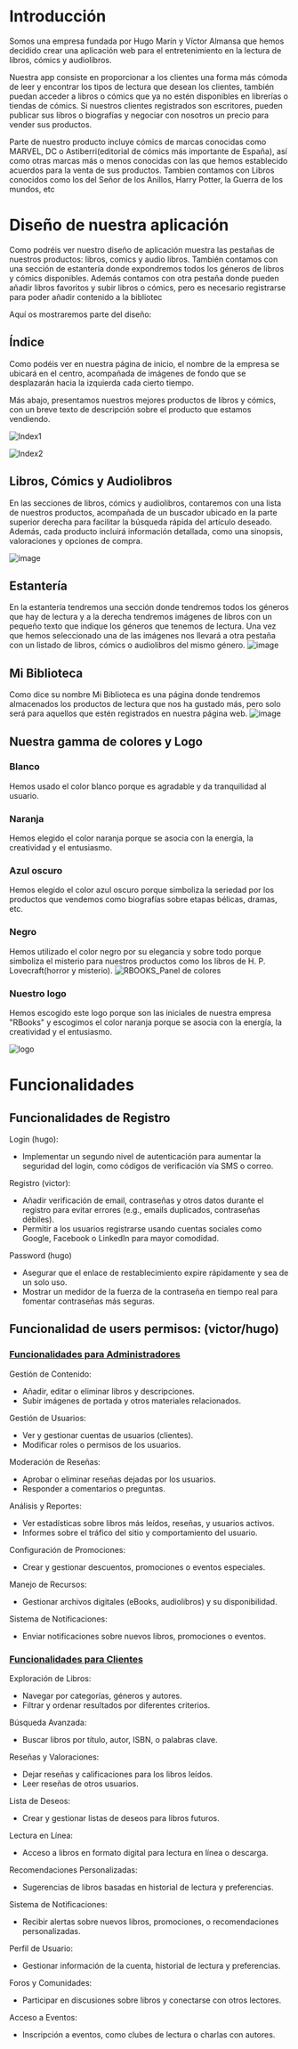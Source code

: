 # Introducción
Somos una empresa fundada por Hugo Marín y Víctor Almansa que hemos decidido crear una aplicación web para el entretenimiento en la lectura de libros, cómics y audiolibros.

Nuestra app consiste en proporcionar a los clientes una forma más cómoda de leer y encontrar los tipos de lectura que desean los clientes, también puedan acceder a libros o cómics que ya no estén disponibles en librerías o tiendas de cómics. Si nuestros clientes registrados son escritores, pueden publicar sus libros o biografías y negociar con nosotros un precio para vender sus productos. 

Parte de nuestro producto incluye cómics de marcas conocidas como MARVEL, DC o Astiberri(editorial de cómics más importante de España), así como otras marcas más o menos conocidas con las que hemos establecido acuerdos para la venta de sus productos. Tambien contamos con Libros conocidos como los del Señor de los Anillos, Harry Potter, la Guerra de los mundos, etc


# Diseño de nuestra aplicación
Como podréis ver nuestro diseño de aplicación muestra las pestañas de nuestros productos: libros, comics y audio libros. También contamos con una sección de estantería donde expondremos todos los géneros de libros y cómics disponibles. Además contamos con otra pestaña donde pueden añadir libros favoritos y subir libros o cómics, pero es necesario registrarse para poder añadir contenido a la bibliotec

Aquí os mostraremos parte del diseño:

## Índice
Como podéis ver en nuestra página de inicio, el nombre de la empresa se ubicará en el centro, acompañada de imágenes de fondo que se desplazarán hacia la izquierda cada cierto tiempo. 

Más abajo, presentamos nuestros mejores productos de libros y cómics, con un breve texto de descripción sobre el producto que estamos vendiendo.

![Index1](https://github.com/user-attachments/assets/1861e737-962c-4a44-bb10-d3d0f47c675a)

![Index2](https://github.com/user-attachments/assets/86ed3bb3-a397-4ea3-9071-5146eb465084)




## Libros, Cómics y Audiolibros
En las secciones de libros, cómics y audiolibros, contaremos con una lista de nuestros productos, acompañada de un buscador ubicado en la parte superior derecha para facilitar la búsqueda rápida del artículo deseado. Además, cada producto incluirá información detallada, como una sinopsis, valoraciones y opciones de compra.

![image](https://github.com/user-attachments/assets/5843927e-bd5c-4371-bea1-a17e168c8c1a)

## Estantería
En la estantería tendremos una sección donde tendremos todos los géneros que hay de lectura y a la derecha tendremos imágenes de libros con un pequeño texto que indique los géneros que tenemos de lectura. Una vez que hemos seleccionado una de las imágenes nos llevará a otra pestaña con un listado de libros, cómics o audiolibros del mismo género.
![image](https://github.com/user-attachments/assets/98c872c3-0395-461c-a091-3221a877ee6e)

## Mi Biblioteca
Como dice su nombre Mi Biblioteca es una página donde tendremos almacenados los productos de lectura que nos ha gustado más, pero solo será para aquellos que estén registrados en nuestra página web.
![image](https://github.com/user-attachments/assets/dfec9607-3572-4459-9888-25231dcfbb84)


## Nuestra gamma de colores y Logo
### Blanco
Hemos usado el color blanco porque es agradable y da tranquilidad al usuario. 

### Naranja
Hemos elegido el color naranja porque se asocia con la energía, la creatividad y el entusiasmo.

### Azul oscuro
Hemos elegido el color azul oscuro porque simboliza la seriedad por los productos que vendemos como biografías sobre etapas bélicas, dramas, etc.

### Negro
Hemos utilizado el color negro por su elegancia y sobre todo porque simboliza el misterio para nuestros productos como los libros de H. P. Lovecraft(horror y misterio).
![RBOOKS_Panel de colores](https://github.com/user-attachments/assets/31e1feab-92b2-4ff0-867c-8120417f4c86)


### Nuestro logo
Hemos escogido este logo porque son las iniciales de nuestra empresa "RBooks" y escogimos el color naranja porque se asocia con la energía, la creatividad y el entusiasmo.

![logo](https://github.com/user-attachments/assets/f5eef2c6-5696-4f00-be2d-d52c9c57c741)



# Funcionalidades 

## Funcionalidades de Registro 
Login (hugo):
- Implementar un segundo nivel de autenticación para aumentar la seguridad del login, como códigos de verificación vía SMS o correo.

Registro (victor):
- Añadir verificación de email, contraseñas y otros datos durante el registro para evitar errores (e.g., emails duplicados, contraseñas débiles).
- Permitir a los usuarios registrarse usando cuentas sociales como Google, Facebook o LinkedIn para mayor comodidad.

Password (hugo)
- Asegurar que el enlace de restablecimiento expire rápidamente y sea de un solo uso.
- Mostrar un medidor de la fuerza de la contraseña en tiempo real para fomentar contraseñas más seguras.


## Funcionalidad de users permisos: (victor/hugo)

### **<ins>Funcionalidades para Administradores</ins>**

Gestión de Contenido:
- Añadir, editar o eliminar libros y descripciones.
- Subir imágenes de portada y otros materiales relacionados.

Gestión de Usuarios:
- Ver y gestionar cuentas de usuarios (clientes).
- Modificar roles o permisos de los usuarios.

Moderación de Reseñas:
- Aprobar o eliminar reseñas dejadas por los usuarios.
- Responder a comentarios o preguntas.

Análisis y Reportes:
- Ver estadísticas sobre libros más leídos, reseñas, y usuarios activos.
- Informes sobre el tráfico del sitio y comportamiento del usuario.

Configuración de Promociones:
- Crear y gestionar descuentos, promociones o eventos especiales.

Manejo de Recursos:
- Gestionar archivos digitales (eBooks, audiolibros) y su disponibilidad.

Sistema de Notificaciones:
- Enviar notificaciones sobre nuevos libros, promociones o eventos.


### **<ins>Funcionalidades para Clientes</ins>**

Exploración de Libros:
- Navegar por categorías, géneros y autores.
- Filtrar y ordenar resultados por diferentes criterios.

Búsqueda Avanzada:
- Buscar libros por título, autor, ISBN, o palabras clave.

Reseñas y Valoraciones:
- Dejar reseñas y calificaciones para los libros leídos.
- Leer reseñas de otros usuarios.

Lista de Deseos:
- Crear y gestionar listas de deseos para libros futuros.

Lectura en Línea:
- Acceso a libros en formato digital para lectura en línea o descarga.

Recomendaciones Personalizadas:
- Sugerencias de libros basadas en historial de lectura y preferencias.

Sistema de Notificaciones:
- Recibir alertas sobre nuevos libros, promociones, o recomendaciones personalizadas.

Perfil de Usuario:
- Gestionar información de la cuenta, historial de lectura y preferencias.

Foros y Comunidades:
- Participar en discusiones sobre libros y conectarse con otros lectores.

Acceso a Eventos:
- Inscripción a eventos, como clubes de lectura o charlas con autores.












